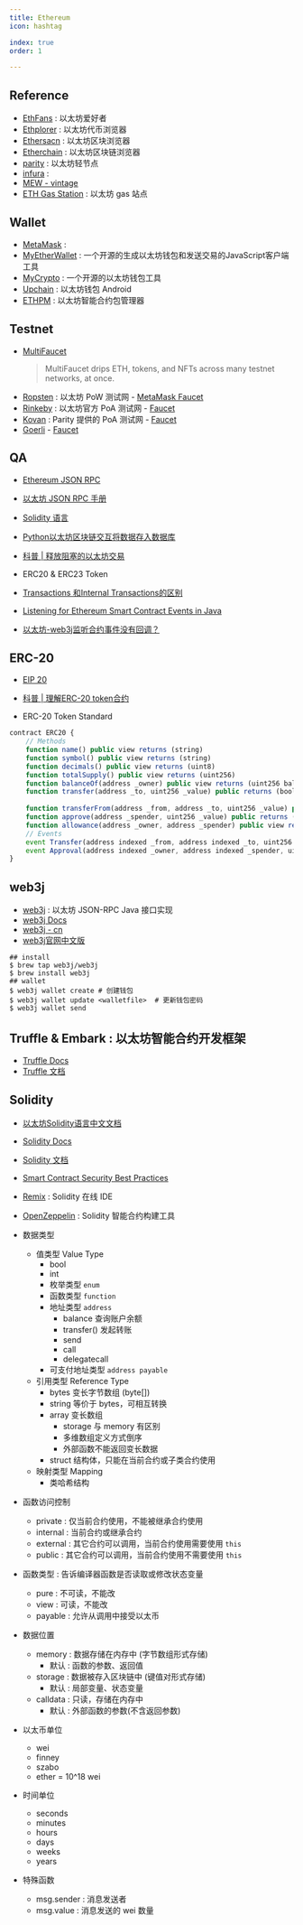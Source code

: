 ```yaml
---
title: Ethereum
icon: hashtag

index: true
order: 1

---
```


## Reference

- [EthFans](https://ethfans.org/) : 以太坊爱好者
- [Ethplorer](https://ethplorer.io/) : 以太坊代币浏览器
- [Ethersacn](https://etherscan.io/) : 以太坊区块浏览器
- [Etherchain](https://www.etherchain.org/) : 以太坊区块链浏览器
- [parity](https://github.com/paritytech/parity-ethereum) : 以太坊轻节点
- [infura](https://infura.io/) : 
- [MEW - vintage](https://vintage.myetherwallet.com)
- [ETH Gas Station](https://ethgasstation.info/) : 以太坊 gas 站点

## Wallet

- [MetaMask](https://github.com/MetaMask) : 
- [MyEtherWallet](https://www.myetherwallet.com) : 一个开源的生成以太坊钱包和发送交易的JavaScript客户端工具
- [MyCrypto](https://mycrypto.com) : 一个开源的以太坊钱包工具
- [Upchain](https://github.com/xilibi2003/Upchain-wallet) : 以太坊钱包 Android
- [ETHPM](https://www.ethpm.com/) : 以太坊智能合约包管理器

## Testnet

- [MultiFaucet](https://github.com/Anish-Agnihotri/MultiFaucet)
    > MultiFaucet drips ETH, tokens, and NFTs across many testnet networks, at once.
- [Ropsten](https://github.com/ethereum/ropsten) : 以太坊 PoW 测试网 - [MetaMask Faucet](https://faucet.metamask.io/)
- [Rinkeby](https://rinkeby.io/) : 以太坊官方 PoA 测试网 - [Faucet](https://faucet.rinkeby.io/)
- [Kovan](https://github.com/kovan-testnet/proposal) : Parity 提供的 PoA 测试网 - [Faucet](https://faucet.kovan.network/)
- [Goerli](https://github.com/goerli/testnet) - [Faucet](https://goerli-faucet.slock.it/)

## QA
- [Ethereum JSON RPC](https://github.com/ethereum/wiki/wiki/json-rpc)
- [以太坊 JSON RPC 手册](http://cw.hubwiz.com/card/c/ethereum-json-rpc-api/)

- [Solidity 语言](http://www.tryblockchain.org/)
- [Python以太坊区块链交互将数据存入数据库](https://segmentfault.com/a/1190000016273607#articleHeader4)
- [科普 | 释放阻塞的以太坊交易](https://ethfans.org/ajian1984/articles/releasing-stuck-ethereum-transactions)
- ERC20 & ERC23 Token
- [Transactions 和Internal Transactions的区别](https://dewone.zendesk.com/hc/zh-cn/articles/360005205873-Transactions-%E5%92%8CInternal-Transactions%E7%9A%84%E5%8C%BA%E5%88%AB)
- [Listening for Ethereum Smart Contract Events in Java](https://kauri.io/article/760f495423db42f988d17b8c145b0874/listening-for-ethereum-smart-contract-events-in-java)
- [以太坊-web3j监听合约事件没有回调？](https://my.oschina.net/u/1189224/blog/1843831)

## ERC-20

- [EIP 20](https://eips.ethereum.org/EIPS/eip-20)
- [科普 | 理解ERC-20 token合约](https://ethfans.org/posts/understanding-erc-20-token-contracts)

- ERC-20 Token Standard

``` javascript
contract ERC20 {
    // Methods
    function name() public view returns (string)
    function symbol() public view returns (string)
    function decimals() public view returns (uint8)
    function totalSupply() public view returns (uint256)
    function balanceOf(address _owner) public view returns (uint256 balance)
    function transfer(address _to, uint256 _value) public returns (bool success)
    
    function transferFrom(address _from, address _to, uint256 _value) public returns (bool success)
    function approve(address _spender, uint256 _value) public returns (bool success)
    function allowance(address _owner, address _spender) public view returns (uint256 remaining)
    // Events 
    event Transfer(address indexed _from, address indexed _to, uint256 _value);
    event Approval(address indexed _owner, address indexed _spender, uint256 _value);
}
```

## web3j

- [web3j](https://github.com/web3j/web3j) : 以太坊 JSON-RPC Java 接口实现
- [web3j Docs](https://docs.web3j.io/)
- [web3j - cn](https://watermelon.gitbook.io/web3j/)
- [web3j官网中文版](https://juejin.im/entry/5b448c57f265da0f93138ccb) 

``` shell
## install
$ brew tap web3j/web3j
$ brew install web3j
## wallet
$ web3j wallet create # 创建钱包
$ web3j wallet update <walletfile>  # 更新钱包密码
$ web3j wallet send 
```

## Truffle & Embark : 以太坊智能合约开发框架

- [Truffle Docs](https://truffleframework.com/docs)
- [Truffle 文档](https://truffleframework.org/docs/)

## Solidity

- [以太坊Solidity语言中文文档](https://github.com/etherchina/solidity-doc-cn)
- [Solidity Docs](https://solidity.readthedocs.io)
- [Solidity 文档](https://solidity-cn.readthedocs.io)
- [Smart Contract Security Best Practices](https://github.com/ConsenSys/smart-contract-best-practices)
- [Remix](https://remix.ethereum.org/) : Solidity 在线 IDE
- [OpenZeppelin](https://openzeppelin.org/) : Solidity 智能合约构建工具

- 数据类型
    * 值类型 Value Type
        + bool
        + int
        + 枚举类型 `enum`
        + 函数类型 `function`
        + 地址类型 `address`
            * balance 查询账户余额
            * transfer() 发起转账
            * send
            * call
            * delegatecall
        + 可支付地址类型 `address payable`
    * 引用类型 Reference Type
        + bytes 变长字节数组 (byte[])
        + string 等价于 bytes，可相互转换
        + array 变长数组
            * storage 与 memory 有区别
            * 多维数组定义方式倒序
            * 外部函数不能返回变长数据
        + struct 结构体，只能在当前合约或子类合约使用
    * 映射类型 Mapping 
        + 类哈希结构
        
- 函数访问控制
    * private : 仅当前合约使用，不能被继承合约使用
    * internal : 当前合约或继承合约
    * external : 其它合约可以调用，当前合约使用需要使用 `this`
    * public  : 其它合约可以调用，当前合约使用不需要使用 `this`
- 函数类型 : 告诉编译器函数是否读取或修改状态变量
    * pure : 不可读，不能改
    * view : 可读，不能改
    * payable : 允许从调用中接受以太币

- 数据位置
    * memory : 数据存储在内存中 (字节数组形式存储)
        + 默认 : 函数的参数、返回值
    * storage : 数据被存入区块链中 (键值对形式存储)
        + 默认 : 局部变量、状态变量
    * calldata : 只读，存储在内存中
        + 默认 : 外部函数的参数(不含返回参数) 

- 以太币单位
    * wei
    * finney
    * szabo
    * ether = 10^18 wei
- 时间单位
    * seconds
    * minutes
    * hours
    * days
    * weeks
    * years

- 特殊函数
    * msg.sender : 消息发送者
    * msg.value : 消息发送的 wei 数量

